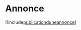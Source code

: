 # Annonce

[!include[publicationduneannonce](annonce.publicationduneannonce.autogen.md)]




























































